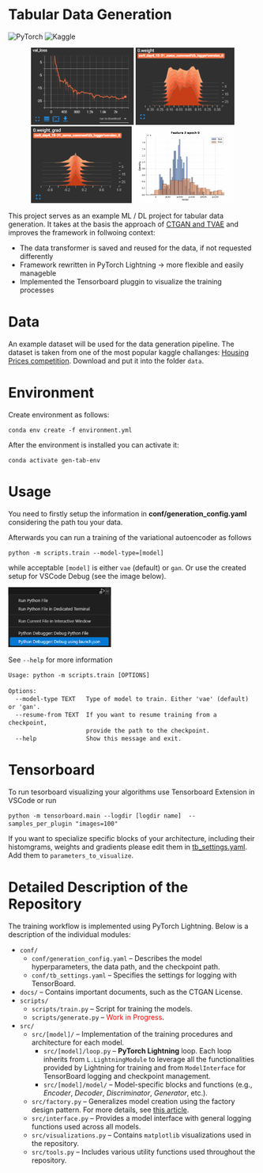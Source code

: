 # Tabular Data Generation
![PyTorch](https://img.shields.io/badge/PyTorch-%23EE4C2C.svg?style=for-the-badge&logo=PyTorch&logoColor=white)
![Kaggle](https://img.shields.io/badge/Kaggle-035a7d?style=for-the-badge&logo=kaggle&logoColor=white)
<!-- Images in a row -->
<p align="center">
  <img src="imgs/val_loss.png" alt="Image1" width="208" />
  <img src="imgs/weights.png" alt="Image2" width="200" />
  <img src="imgs/grads.png" alt="Image3" width="204" />
  <img src="imgs/feature_generation_evolution.gif" alt="Image4" width="204" />
</p>

This project serves as an example ML / DL project for tabular data generation. It takes at the basis the approach of
[CTGAN and TVAE](https://github.com/sdv-dev/CTGAN) and improves the framework in follwoing context:

- The data transformer is saved and reused for the data, if not requested differently
- Framework rewritten in PyTorch Lightning -> more flexible and easily manageble
- Implemented the Tensorboard pluggin to visualize the training processes

# Data

An example dataset will be used for the data generation pipeline. The dataset is taken from one of the most popular kaggle challanges: [Housing Prices competition](https://www.kaggle.com/competitions/home-data-for-ml-course/data). Download and put it into the folder `data`.

# Environment

Create environment as follows:

```
conda env create -f environment.yml
```

After the environment is installed you can activate it:

```
conda activate gen-tab-env
```
# Usage

You need to firstly setup the information in **conf/generation_config.yaml** considering the path tou your data.

Afterwards you can run a training of the variational autoencoder as follows

```
python -m scripts.train --model-type=[model]
```

while acceptable `[model]` is either `vae` (default) or `gan`. Or use the created setup for VSCode Debug (see the image below).
<p align="left">
  <img src="imgs/run_with_launch_json.png" alt="Image1" width="208" />
</p>

See `--help` for more information

```
Usage: python -m scripts.train [OPTIONS]

Options:
  --model-type TEXT   Type of model to train. Either 'vae' (default) or 'gan'.
  --resume-from TEXT  If you want to resume training from a checkpoint,
                      provide the path to the checkpoint.
  --help              Show this message and exit.
```

# Tensorboard


To run tesorboard visualizing your algorithms use Tensorboard Extension in VSCode or run 

```
python -m tensorboard.main --logdir [logdir name]  --samples_per_plugin "images=100"
```


If you want to specialize specific blocks of your architecture, including their histomgrams, weights and gradients please edit them in [tb_settings.yaml](https://github.com/mackostya/gen-tab/blob/main/conf/tb_settings.yaml). Add them to `parameters_to_visualize`.


# Detailed Description of the Repository

The training workflow is implemented using PyTorch Lightning. Below is a description of the individual modules:

- `conf/`
  - `conf/generation_config.yaml` – Describes the model hyperparameters, the data path, and the checkpoint path.
  - `conf/tb_settings.yaml` – Specifies the settings for logging with TensorBoard.
- `docs/` – Contains important documents, such as the CTGAN License.
- `scripts/`
  - `scripts/train.py` – Script for training the models.
  - `scripts/generate.py` – <span style="color:red;">Work in Progress</span>.
- `src/`
  - `src/[model]/` – Implementation of the training procedures and architecture for each model.
    - `src/[model]/loop.py` – **PyTorch Lightning** loop. Each loop inherits from `L.LightningModule` to leverage all the functionalities provided by Lightning for training and from `ModelInterface` for TensorBoard logging and checkpoint management.
    - `src/[model]/model/` – Model-specific blocks and functions (e.g., *Encoder*, *Decoder*, *Discriminator*, *Generator*, etc.).
  - `src/factory.py` – Generalizes model creation using the factory design pattern. For more details, see [this article](https://www.geeksforgeeks.org/factory-method-python-design-patterns/).
  - `src/interface.py` – Provides a model interface with general logging functions used across all models.
  - `src/visualizations.py` – Contains `matplotlib` visualizations used in the repository.
  - `src/tools.py` – Includes various utility functions used throughout the repository.

